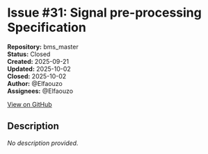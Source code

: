 # Issue #31: Signal pre-processing Specification

**Repository:** bms_master  
**Status:** Closed  
**Created:** 2025-09-21  
**Updated:** 2025-10-02  
**Closed:** 2025-10-02  
**Author:** @Elfaouzo  
**Assignees:** @Elfaouzo  

[View on GitHub](https://github.com/Simtestlab/bms_master/issues/31)

## Description

*No description provided.*